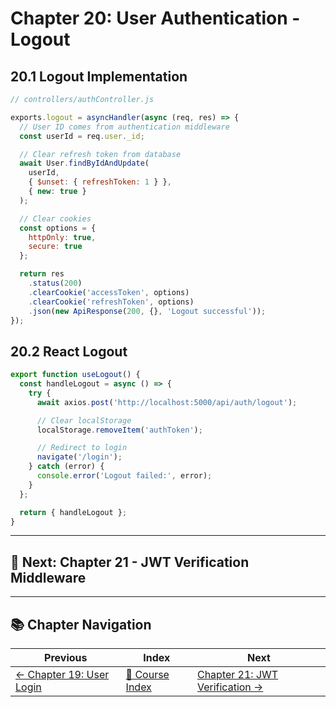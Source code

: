 # Chapter 20: User Authentication - Logout

## 20.1 Logout Implementation

```javascript
// controllers/authController.js

exports.logout = asyncHandler(async (req, res) => {
  // User ID comes from authentication middleware
  const userId = req.user._id;

  // Clear refresh token from database
  await User.findByIdAndUpdate(
    userId,
    { $unset: { refreshToken: 1 } },
    { new: true }
  );

  // Clear cookies
  const options = {
    httpOnly: true,
    secure: true
  };

  return res
    .status(200)
    .clearCookie('accessToken', options)
    .clearCookie('refreshToken', options)
    .json(new ApiResponse(200, {}, 'Logout successful'));
});
```

## 20.2 React Logout

```jsx
export function useLogout() {
  const handleLogout = async () => {
    try {
      await axios.post('http://localhost:5000/api/auth/logout');

      // Clear localStorage
      localStorage.removeItem('authToken');

      // Redirect to login
      navigate('/login');
    } catch (error) {
      console.error('Logout failed:', error);
    }
  };

  return { handleLogout };
}
```

---

## 🎯 Next: Chapter 21 - JWT Verification Middleware

---

## 📚 Chapter Navigation

| Previous | Index | Next |
|----------|-------|------|
| [← Chapter 19: User Login](./19_USER_LOGIN.md) | [📖 Course Index](../INDEX.md) | [Chapter 21: JWT Verification →](./21_JWT_VERIFICATION.md) |
